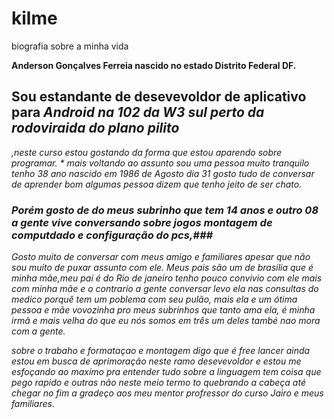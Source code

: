 # kilme
 biografia sobre a minha vida 
 
**Anderson Gonçalves Ferreia nascido no estado Distrito Federal DF.**
 
## Sou estandante de desevevoldor de aplicativo para <em>Android na 102 da W3 sul perto da rodoviraida do plano pilito
,neste curso estou gostando da forma que estou aparendo sobre programar. *
mais voltando ao assunto sou uma pessoa muito tranquilo tenho 38 ano nascido em 1986 de Agosto dia 31 gosto tudo de conversar de aprender bom algumas pessoa  dizem que tenho jeito de ser chato.
### Porém gosto de do meus subrinho que tem 14 anos e outro 08 a gente vive conversando sobre jogos montagem de computdado e configuração do pcs,###
Gosto muito de conversar com meus amigo e familiares apesar que não sou muito de puxar assunto com ele.
 Meus pais são um de brasilia que é minha mãe,meu pai é do Rio de janeiro tenho pouco convivio com ele mais com minha mãe e o contrario a gente conversar levo ela nas consultas do medico porquê tem um poblema com seu pulão,
 mais ela e um ótima pessoa e mãe vovozinha pro meus subrinhos que tanto ama ela, é minha irmã e mais velha do que eu nós somos em três um deles també nao mora com a gente.
 
 sobre o trabaho e formataçao e montagem digo que é free lancer ainda estou em busca de aprimoração neste ramo desevevoldor e estou me esfoçando ao maxímo 
 pra entender tudo sobre a linguagem tem coisa que pego rapido e outras não neste meio termo to quebrando a cabeça até chegar no fim a gradeço aos meu mentor profressor do curso Jairo e meus familiares.
 
